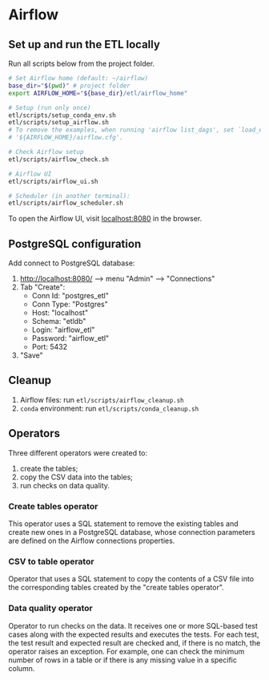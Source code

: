 # Airflow

## Set up and run the ETL locally

Run all scripts below from the project folder.

```bash
# Set Airflow home (default: ~/airflow)
base_dir="$(pwd)" # project folder
export AIRFLOW_HOME="${base_dir}/etl/airflow_home"

# Setup (run only once)
etl/scripts/setup_conda_env.sh
etl/scripts/setup_airflow.sh
# To remove the examples, when running 'airflow list_dags', set `load_examples = False` in
# '${AIRFLOW_HOME}/airflow.cfg'.

# Check Airflow setup
etl/scripts/airflow_check.sh

# Airflow UI
etl/scripts/airflow_ui.sh

# Scheduler (in another terminal):
etl/scripts/airflow_scheduler.sh
```

To open the Airflow UI, visit <localhost:8080> in the browser.

## PostgreSQL configuration

Add connect to PostgreSQL database:

1. <http://localhost:8080/> --> menu "Admin" --> "Connections"
1. Tab "Create":
   - Conn Id: "postgres_etl"
   - Conn Type: "Postgres"
   - Host: "localhost"
   - Schema: "etldb"
   - Login: "airflow_etl"
   - Password: "airflow_etl"
   - Port: 5432
1. "Save"
  
## Cleanup

1. Airflow files: run `etl/scripts/airflow_cleanup.sh`
1. `conda` environment: run `etl/scripts/conda_cleanup.sh`

## Operators

Three different operators were created to:

1. create the tables;
1. copy the CSV data into the tables;
1. run checks on data quality.

### Create tables operator

This operator uses a SQL statement to remove the existing tables and create new ones in a PostgreSQL
database, whose connection parameters are defined on the Airflow connections properties.

### CSV to table operator

Operator that uses a SQL statement to copy the contents of a CSV file into the corresponding tables
created by the "create tables operator".

### Data quality operator

Operator to run checks on the data. It receives one or more SQL-based test cases along with the
expected results and executes the tests. For each test, the test result and expected result are
checked and, if there is no match, the operator raises an exception. For example, one can check the
minimum number of rows in a table or if there is any missing value in a specific column.
